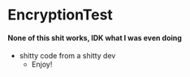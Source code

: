 # EncryptionTest

#### None of this shit works, IDK what I was  even doing
* shitty code from a shitty dev
  * Enjoy!
